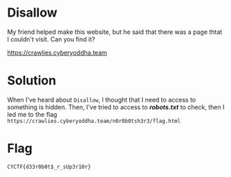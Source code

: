 # Disallow

My friend helped make this website, but he said that there was a page thtat I couldn't visit. Can you find it?

https://crawlies.cyberyoddha.team

# Solution

When I've heard about `Disallow`, I thought that I need to access to something is hidden. Then, I've tried to access to **_robots.txt_** to check, then I led me to the flag `https://crawlies.cyberyoddha.team/n0r0b0tsh3r3/flag.html`

# Flag

`CYCTF{d33r0b0t$_r_sUp3r10r}`
